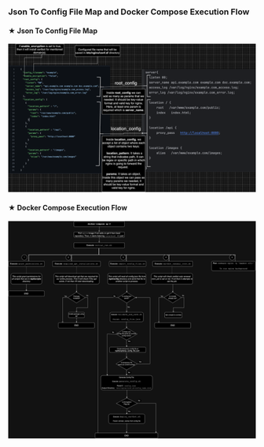 ### Json To Config File Map and Docker Compose Execution Flow

#### ★ Json To Config File Map
![Json to Config File Map](./json_to_configuration.png)

#### ★ Docker Compose Execution Flow
![Docker Compose Execution Flow](./docker_execution_flow.png)
